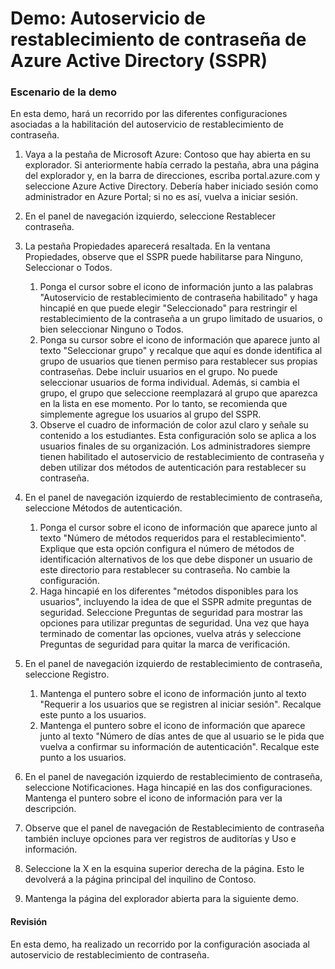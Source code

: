 ﻿---
Demo:
    title: 'Autoservicio de restablecimiento de contraseña de Azure Active Directory'
    module: 'Módulo 2, lección 2: Describir las funcionalidades de las soluciones de administración de identidades y acceso de Microsoft: Describir los distintos métodos de autenticación de Azure AD'
---

# Demo: Autoservicio de restablecimiento de contraseña de Azure Active Directory (SSPR)

### Escenario de la demo

En esta demo, hará un recorrido por las diferentes configuraciones asociadas a la habilitación del autoservicio de restablecimiento de contraseña.

1. Vaya a la pestaña de Microsoft Azure: Contoso que hay abierta en su explorador. Si anteriormente había cerrado la pestaña, abra una página del explorador y, en la barra de direcciones, escriba portal.azure.com y seleccione Azure Active Directory. Debería haber iniciado sesión como administrador en Azure Portal; si no es así, vuelva a iniciar sesión.

1. En el panel de navegación izquierdo, seleccione Restablecer contraseña.

1. La pestaña Propiedades aparecerá resaltada.  En la ventana Propiedades, observe que el SSPR puede habilitarse para Ninguno, Seleccionar o Todos.
    1. Ponga el cursor sobre el icono de información junto a las palabras "Autoservicio de restablecimiento de contraseña habilitado" y haga hincapié en que puede elegir "Seleccionado" para restringir el restablecimiento de la contraseña a un grupo limitado de usuarios, o bien seleccionar Ninguno o Todos.
    1. Ponga su cursor sobre el icono de información que aparece junto al texto "Seleccionar grupo" y recalque que aquí es donde identifica al grupo de usuarios que tienen permiso para restablecer sus propias contraseñas.   Debe incluir usuarios en el grupo. No puede seleccionar usuarios de forma individual.  Además, si cambia el grupo, el grupo que seleccione reemplazará al grupo que aparezca en la lista en ese momento.  Por lo tanto, se recomienda que simplemente agregue los usuarios al grupo del SSPR.
    1. Observe el cuadro de información de color azul claro y señale su contenido a los estudiantes. Esta configuración solo se aplica a los usuarios finales de su organización. Los administradores siempre tienen habilitado el autoservicio de restablecimiento de contraseña y deben utilizar dos métodos de autenticación para restablecer su contraseña.

1. En el panel de navegación izquierdo de restablecimiento de contraseña, seleccione Métodos de autenticación.
    1. Ponga el cursor sobre el icono de información que aparece junto al texto "Número de métodos requeridos para el restablecimiento".  Explique que esta opción configura el número de métodos de identificación alternativos de los que debe disponer un usuario de este directorio para restablecer su contraseña.   No cambie la configuración.
    1. Haga hincapié en los diferentes "métodos disponibles para los usuarios", incluyendo la idea de que el SSPR admite preguntas de seguridad. Seleccione Preguntas de seguridad para mostrar las opciones para utilizar preguntas de seguridad. Una vez que haya terminado de comentar las opciones, vuelva atrás y seleccione Preguntas de seguridad para quitar la marca de verificación.

1. En el panel de navegación izquierdo de restablecimiento de contraseña, seleccione Registro.
    1. Mantenga el puntero sobre el icono de información junto al texto "Requerir a los usuarios que se registren al iniciar sesión".   Recalque este punto a los usuarios.  
    1. Mantenga el puntero sobre el icono de información que aparece junto al texto "Número de días antes de que al usuario se le pida que vuelva a confirmar su información de autenticación".   Recalque este punto a los usuarios.  

1. En el panel de navegación izquierdo de restablecimiento de contraseña, seleccione Notificaciones.  Haga hincapié en las dos configuraciones. Mantenga el puntero sobre el icono de información para ver la descripción.

1. Observe que el panel de navegación de Restablecimiento de contraseña también incluye opciones para ver registros de auditorías y Uso e información.

1. Seleccione la X en la esquina superior derecha de la página. Esto le devolverá a la página principal del inquilino de Contoso.

1. Mantenga la página del explorador abierta para la siguiente demo.

#### Revisión

En esta demo, ha realizado un recorrido por la configuración asociada al autoservicio de restablecimiento de contraseña. 

